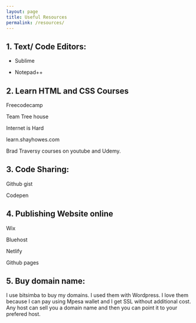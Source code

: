 ```yaml
---
layout: page
title: Useful Resources
permalink: /resources/
---
```

## 1. Text/ Code Editors:
- Sublime

- Notepad++

## 2. Learn HTML and CSS Courses
Freecodecamp

Team Tree house

Internet is Hard

learn.shayhowes.com

Brad Traversy courses on youtube and Udemy.

## 3. Code Sharing:
Github gist

Codepen

## 4. Publishing Website online
Wix

Bluehost

Netlify

Github pages

## 5. Buy domain name:
I use bitsimba to buy my domains. I used them with Wordpress.
I love them because I can pay using Mpesa wallet and I get SSL without additional cost.
Any host can sell you a domain name and then you can point it to your prefered host.